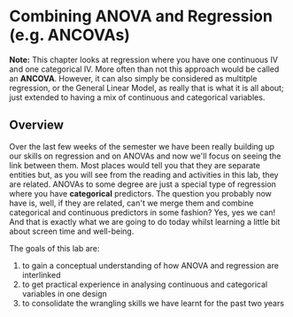 
# Combining ANOVA and Regression (e.g. ANCOVAs)

**Note:** This chapter looks at regression where you have one continuous IV and one categorical IV. More often than not this approach would be called an **ANCOVA**. However, it can also simply be considered as multitple regression, or the General Linear Model, as really that is what it is all about; just extended to having a mix of continuous and categorical variables.

## Overview

Over the last few weeks of the semester we have been really building up our skills on regression and on ANOVAs and now we'll focus on seeing the link between them. Most places would tell you that they are separate entities but, as you will see from the reading and activities in this lab, they are related. ANOVAs to some degree are just a special type of regression where you have **categorical** predictors. The question you probably now have is, well, if they are related, can't we merge them and combine categorical and continuous predictors in some fashion?  Yes, yes we can! And that is exactly what we are going to do today whilst learning a little bit about screen time and well-being.

The goals of this lab are:

1. to gain a conceptual understanding of how ANOVA and regression are interlinked
2. to get practical experience in analysing continuous and categorical variables in one design
3. to consolidate the wrangling skills we have learnt for the past two years

